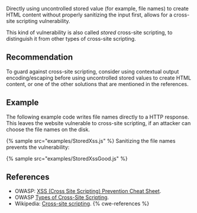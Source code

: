 Directly using uncontrolled stored value (for example, file names) to create HTML content without properly sanitizing the input first, allows for a cross-site scripting vulnerability.

This kind of vulnerability is also called *stored* cross-site scripting, to distinguish it from other types of cross-site scripting.


## Recommendation
To guard against cross-site scripting, consider using contextual output encoding/escaping before using uncontrolled stored values to create HTML content, or one of the other solutions that are mentioned in the references.


## Example
The following example code writes file names directly to a HTTP response. This leaves the website vulnerable to cross-site scripting, if an attacker can choose the file names on the disk.

{% sample src="examples/StoredXss.js" %}
Sanitizing the file names prevents the vulnerability:

{% sample src="examples/StoredXssGood.js" %}

## References
* OWASP: [XSS (Cross Site Scripting) Prevention Cheat Sheet](https://cheatsheetseries.owasp.org/cheatsheets/Cross_Site_Scripting_Prevention_Cheat_Sheet.html).
* OWASP [Types of Cross-Site Scripting](https://www.owasp.org/index.php/Types_of_Cross-Site_Scripting).
* Wikipedia: [Cross-site scripting](http://en.wikipedia.org/wiki/Cross-site_scripting).
{% cwe-references %}
